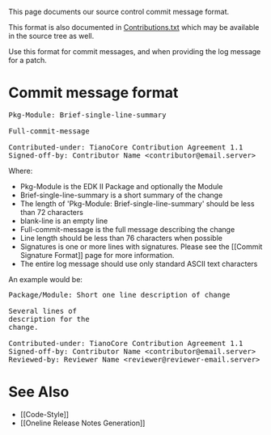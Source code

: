 This page documents our source control commit message format.

This format is also documented in [Contributions.txt](https://github.com/tianocore/edk2/raw/master/Contributions.txt) which may be available in the source tree as well.

Use this format for commit messages, and when providing the log message for a patch.

# Commit message format

<pre>
Pkg-Module: Brief-single-line-summary

Full-commit-message

Contributed-under: TianoCore Contribution Agreement 1.1
Signed-off-by: Contributor Name &lt;contributor@email.server&gt;
</pre>

Where:
* Pkg-Module is the EDK II Package and optionally the Module
* Brief-single-line-summary is a short summary of the change
* The length of 'Pkg-Module: Brief-single-line-summary' should be less
  than 72 characters
* blank-line is an empty line
* Full-commit-message is the full message describing the change
 * Line length should be less than 76 characters when possible
* Signatures is one or more lines with signatures. Please see the
  [[Commit Signature Format]] page for more information.
* The entire log message should use only standard ASCII text
  characters

An example would be:
<Pre>
Package/Module: Short one line description of change

Several lines of
description for the
change.

Contributed-under: TianoCore Contribution Agreement 1.1
Signed-off-by: Contributor Name &lt;contributor@email.server&gt;
Reviewed-by: Reviewer Name &lt;reviewer@reviewer-email.server&gt;
</Pre>

# See Also
* [[Code-Style]]
* [[Oneline Release Notes Generation]]
